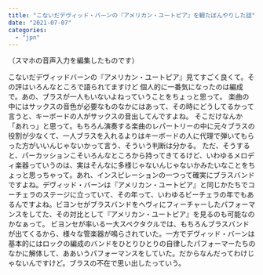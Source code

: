 ```yaml
---
title: "こないだデヴィッド・バーンの『アメリカン・ユートピア』を観たぼんやりした話"
date: "2021-07-07"
categories: 
  - "jpn"
---
```


（スマホの音声入力を編集したものです）

こないだデヴィッドバーンの『アメリカン・ユートピア』見てすごく良くて。その評はいろんなところで語られてますけど 個人的に一番気になったのは編成で。あの、ブラスが一人もいないよねっていうことをちょっと思って。 楽曲の中にはサックスの音色が必要なものなかにはあって、その時にどうしてるかって言うと、キーボードの人がサックスの音出してんですよね。 そこだけなんか「あれっ」と思って。もちろん演奏する楽曲のレパートリーの中に元々ブラスの役割が少なくて、一人ブラスを入れるよりはキーボードの人に代理で弾いてもらった方がいいんじゃないかって言う、そういう判断は分かる。 ただ、そうすると、パーカッションこそいろんなところから持ってきてるけど、いわゆるメロディ楽器っていうのは、実はそんなに多様じゃないんじゃないかみたいなことをちょっと思っちゃって。あれ、インスピレーションの一つって確実にブラスバンドですよね。デヴィッド・バーンは『アメリカン・ユートピア』と同じかたちでコーチェラのステージに立っていて、その年って、いわゆるビーチェラの年でもあるんですよね。ビヨンセがブラスバンドをヘヴィにフィーチャーしたパフォーマンスをしてた、その対比として『アメリカン・ユートピア』を見るのも可能なのかなぁって。 ビヨンセが率いる一大スペクタクルでは、もちろんブラスバンドが出てくるから、様々な管楽器が鳴らされていた。一方でデヴィッド・バーンは基本的にはロックの編成のバンドをひとりひとりの自律したパフォーマーたちのなかに解体して、ああいうパフォーマンスをしていた。だからなんだってわけじゃないんですけど。ブラスの不在で思い出したっていう。
